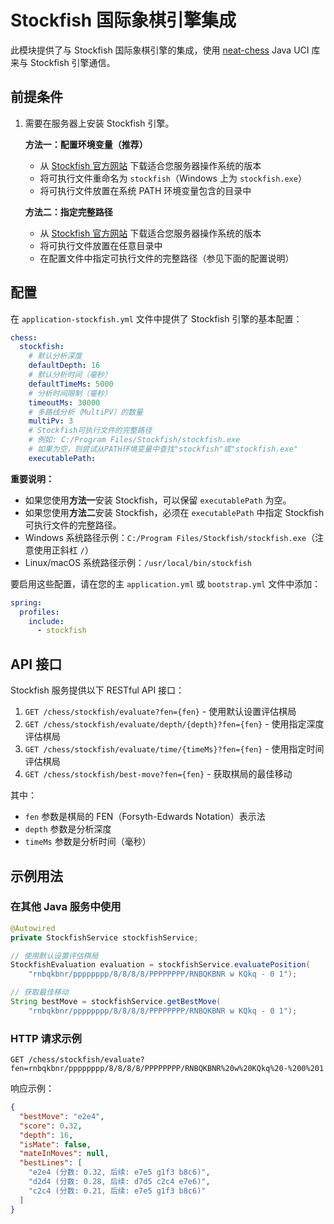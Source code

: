 # Stockfish 国际象棋引擎集成

此模块提供了与 Stockfish 国际象棋引擎的集成，使用 [neat-chess](https://github.com/nomemory/neat-chess) Java UCI 库来与 Stockfish 引擎通信。

## 前提条件

1. 需要在服务器上安装 Stockfish 引擎。

   **方法一：配置环境变量（推荐）**
   - 从 [Stockfish 官方网站](https://stockfishchess.org/download/) 下载适合您服务器操作系统的版本
   - 将可执行文件重命名为 `stockfish`（Windows 上为 `stockfish.exe`）
   - 将可执行文件放置在系统 PATH 环境变量包含的目录中

   **方法二：指定完整路径**
   - 从 [Stockfish 官方网站](https://stockfishchess.org/download/) 下载适合您服务器操作系统的版本
   - 将可执行文件放置在任意目录中
   - 在配置文件中指定可执行文件的完整路径（参见下面的配置说明）

## 配置

在 `application-stockfish.yml` 文件中提供了 Stockfish 引擎的基本配置：

```yaml
chess:
  stockfish:
    # 默认分析深度
    defaultDepth: 16
    # 默认分析时间（毫秒）
    defaultTimeMs: 5000
    # 分析时间限制（毫秒）
    timeoutMs: 30000
    # 多路线分析（MultiPV）的数量
    multiPv: 3
    # Stockfish可执行文件的完整路径
    # 例如: C:/Program Files/Stockfish/stockfish.exe
    # 如果为空，则尝试从PATH环境变量中查找"stockfish"或"stockfish.exe"
    executablePath: 
```

**重要说明：**
- 如果您使用**方法一**安装 Stockfish，可以保留 `executablePath` 为空。
- 如果您使用**方法二**安装 Stockfish，必须在 `executablePath` 中指定 Stockfish 可执行文件的完整路径。
- Windows 系统路径示例：`C:/Program Files/Stockfish/stockfish.exe`（注意使用正斜杠 `/`）
- Linux/macOS 系统路径示例：`/usr/local/bin/stockfish`

要启用这些配置，请在您的主 `application.yml` 或 `bootstrap.yml` 文件中添加：

```yaml
spring:
  profiles:
    include:
      - stockfish
```

## API 接口

Stockfish 服务提供以下 RESTful API 接口：

1. `GET /chess/stockfish/evaluate?fen={fen}` - 使用默认设置评估棋局
2. `GET /chess/stockfish/evaluate/depth/{depth}?fen={fen}` - 使用指定深度评估棋局
3. `GET /chess/stockfish/evaluate/time/{timeMs}?fen={fen}` - 使用指定时间评估棋局
4. `GET /chess/stockfish/best-move?fen={fen}` - 获取棋局的最佳移动

其中：
- `fen` 参数是棋局的 FEN（Forsyth-Edwards Notation）表示法
- `depth` 参数是分析深度
- `timeMs` 参数是分析时间（毫秒）

## 示例用法

### 在其他 Java 服务中使用

```java
@Autowired
private StockfishService stockfishService;

// 使用默认设置评估棋局
StockfishEvaluation evaluation = stockfishService.evaluatePosition(
    "rnbqkbnr/pppppppp/8/8/8/8/PPPPPPPP/RNBQKBNR w KQkq - 0 1");

// 获取最佳移动
String bestMove = stockfishService.getBestMove(
    "rnbqkbnr/pppppppp/8/8/8/8/PPPPPPPP/RNBQKBNR w KQkq - 0 1");
```

### HTTP 请求示例

```
GET /chess/stockfish/evaluate?fen=rnbqkbnr/pppppppp/8/8/8/8/PPPPPPPP/RNBQKBNR%20w%20KQkq%20-%200%201
```

响应示例：

```json
{
  "bestMove": "e2e4",
  "score": 0.32,
  "depth": 16,
  "isMate": false,
  "mateInMoves": null,
  "bestLines": [
    "e2e4 (分数: 0.32, 后续: e7e5 g1f3 b8c6)",
    "d2d4 (分数: 0.28, 后续: d7d5 c2c4 e7e6)",
    "c2c4 (分数: 0.21, 后续: e7e5 g1f3 b8c6)"
  ]
}
``` 